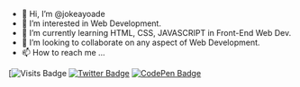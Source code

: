- 👋 Hi, I’m @jokeayoade
- 👀 I’m interested in Web Development.
- 🌱 I’m currently learning HTML, CSS, JAVASCRIPT in Front-End Web Dev.
- 💞️ I’m looking to collaborate on any aspect of Web Development.
- 📫 How to reach me ...

<!---
jokeayoade/jokeayoade is a ✨ special ✨ repository because its `README.md` (this file) appears on your GitHub profile.
You can click the Preview link to take a look at your changes.
--->
[![Visits Badge](https://badges.pufler.dev/visits/jokeayoade/jokeayoade)
[![Twitter Badge](https://img.shields.io/badge/Twitter-Profile-informational?style=flat&logo=twitter&logoColor=white&color=1CA2F1)](https://twitter.com/jae_briggs)
[![CodePen Badge](https://img.shields.io/badge/CodePen-Profile-informational?style=flat&logo=codepen&logoColor=white&color=black)](https://codepen.io/jokeayoade)
